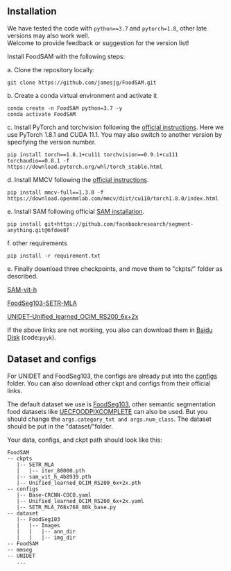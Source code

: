 ## Installation

We have tested the code with `python==3.7` and `pytorch=1.8`, other late versions may also work well. 
<br>
Welcome to provide feedback or suggestion for the version list!
<!-- Please follow the instructions [here](https://pytorch.org/get-started/locally/) to install both PyTorch dependencies. 
Installing PyTorch and TorchVision with CUDA support is strongly recommended. -->

Install FoodSAM with the following steps:

a. Clone the repository locally:

```
git clone https://github.com/jamesjg/FoodSAM.git
```
b. Create a conda virtual environment and activate it
```
conda create -n FoodSAM python=3.7 -y
conda activate FoodSAM
```
c. Install PyTorch and torchvision following the [official instructions](https://pytorch.org/). Here we use PyTorch 1.8.1 and CUDA 11.1. You may also switch to another version by specifying the version number.
```
pip install torch==1.8.1+cu111 torchvision==0.9.1+cu111 torchaudio==0.8.1 -f https://download.pytorch.org/whl/torch_stable.html
```
d. Install MMCV following the [official instructions](https://mmcv.readthedocs.io/en/latest/#installation). 
```
pip install mmcv-full==1.3.0 -f https://download.openmmlab.com/mmcv/dist/cu110/torch1.8.0/index.html
```
e. Install SAM following official [SAM installation](https://github.com/facebookresearch/segment-anything).
```
pip install git+https://github.com/facebookresearch/segment-anything.git@6fdee8f
```
f. other requirements
```
pip install -r requirement.txt
```

e. Finally download three checkpoints, and move them to "ckpts/" folder as described.

[SAM-vit-h](https://dl.fbaipublicfiles.com/segment_anything/sam_vit_h_4b8939.pth)

[FoodSeg103-SETR-MLA](https://smu-my.sharepoint.com/personal/xwwu_smu_edu_sg/_layouts/15/onedrive.aspx?id=%2Fpersonal%2Fxwwu%5Fsmu%5Fedu%5Fsg%2FDocuments%2Fcheckpoints%2Ezip&parent=%2Fpersonal%2Fxwwu%5Fsmu%5Fedu%5Fsg%2FDocuments&ga=1)

[UNIDET-Unified_learned_OCIM_RS200_6x+2x](https://drive.google.com/file/d/1HvUv399Vie69dIOQX0gnjkCM0JUI9dqI/edit)

If the above links are not working, you also can download them in [Baidu Disk](https://pan.baidu.com/s/1o1w_Vejrtd7rvWVorSQZfg?pwd=pyyk) (code:`pyyk`).

## Dataset and configs
For UNIDET and FoodSeg103, the configs are already put into the [configs](configs/) folder. 
You can also download other ckpt and configs from their official links.

The default dataset we use is [FoodSeg103](https://github.com/LARC-CMU-SMU/FoodSeg103-Benchmark-v1), other semantic segmentation food datasets like [UECFOODPIXCOMPLETE](https://mm.cs.uec.ac.jp/uecfoodpix/) can also be used. But you should change the  `args.category_txt and args.num_class`. The dataset should be put in the "dataset/"folder.

Your data, configs, and ckpt path should look like this:
````
FoodSAM
-- ckpts
   |-- SETR_MLA
   |   |-- iter_80000.pth
   |-- sam_vit_h_4b8939.pth
   |-- Unified_learned_OCIM_RS200_6x+2x.pth
-- configs
   |-- Base-CRCNN-COCO.yaml
   |-- Unified_learned_OCIM_RS200_6x+2x.yaml
   |-- SETR_MLA_768x768_80k_base.py
-- dataset
   |-- FoodSeg103
   |   |-- Images
   |   |   |-- ann_dir
   |   |   |-- img_dir  
-- FoodSAM
-- mmseg
-- UNIDET
   ...

````


